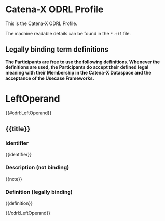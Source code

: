 # Catena-X ODRL Profile
This is the Catena-X ODRL Profile.

The machine readable details can be found in the `*.ttl` file.

## Legally binding term definitions
**The Participants are free to use the following definitions. Whenever the definitions are used, the Participants do accept their defined legal meaning with their Membership in the Catena-X Dataspace and the acceptance of the Usecase Frameworks.**

# LeftOperand
{{#odrl:LeftOperand}}
## {{title}}
### Identifier
{{identifier}}

### Description (not binding)
{{note}}

### Definition (legally binding)
{{definition}}

{{/odrl:LeftOperand}}
